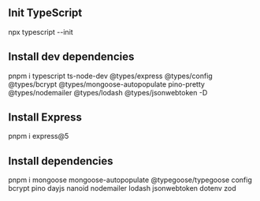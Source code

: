 ## Init TypeScript

npx typescript --init

## Install dev dependencies

pnpm i typescript ts-node-dev @types/express @types/config @types/bcrypt @types/mongoose-autopopulate pino-pretty @types/nodemailer @types/lodash @types/jsonwebtoken -D

## Install Express

pnpm i express@5

## Install dependencies

pnpm i mongoose mongoose-autopopulate @typegoose/typegoose config bcrypt pino dayjs nanoid nodemailer lodash jsonwebtoken dotenv zod
